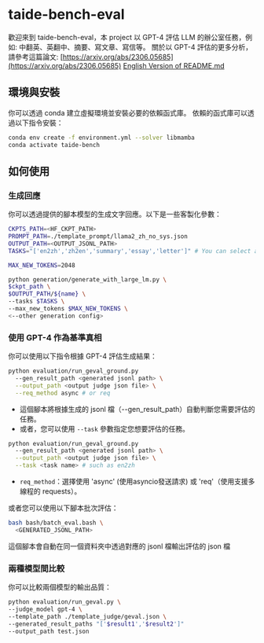 # taide-bench-eval

歡迎來到 taide-bench-eval，本 project 以 GPT-4 評估 LLM 的辦公室任務，例如: 中翻英、英翻中、摘要、寫文章、寫信等。
關於以 GPT-4 評估的更多分析，請參考這篇論文: [https://arxiv.org/abs/2306.05685](https://arxiv.org/abs/2306.05685)
[English Version of README.md](README_en.md)

## 環境與安裝

你可以透過 conda 建立虛擬環境並安裝必要的依賴函式庫。
依賴的函式庫可以透過以下指令安裝：

```bash
conda env create -f environment.yml --solver libmamba
conda activate taide-bench
```

## 如何使用

### 生成回應

你可以透過提供的腳本模型的生成文字回應。以下是一些客製化參數：

```bash
CKPTS_PATH=<HF_CKPT_PATH>
PROMPT_PATH=./template_prompt/llama2_zh_no_sys.json
OUTPUT_PATH=<OUTPUT_JSONL_PATH>
TASKS="['en2zh','zh2en','summary','essay','letter']" # You can select a subset from ['en2zh','zh2en','summary','essay','letter']

MAX_NEW_TOKENS=2048

python generation/generate_with_large_lm.py \
$ckpt_path \
$OUTPUT_PATH/${name} \
--tasks $TASKS \
--max_new_tokens $MAX_NEW_TOKENS \
<--other generation config>
```

### 使用 GPT-4 作為基準真相

你可以使用以下指令根據 GPT-4 評估生成結果：

```bash
python evaluation/run_geval_ground.py
  --gen_result_path <generated jsonl path> \
  --output_path <output judge json file> \
  --req_method async # or req
```

* 這個腳本將根據生成的 jsonl 檔（--gen_result_path）自動判斷您需要評估的任務。
* 或者，您可以使用 `--task` 參數指定您想要評估的任務。

```bash
python evaluation/run_geval_ground.py
  --gen_result_path <generated jsonl path> \
  --output_path <output judge json file> \
  --task <task name> # such as en2zh
```

- `req_method`：選擇使用 'async' (使用asyncio發送請求) 或 'req'（使用支援多線程的 requests）。

或者您可以使用以下腳本批次評估：

```bash
bash bash/batch_eval.bash \
  <GENERATED_JSONL_PATH>
```

這個腳本會自動在同一個資料夾中透過對應的 jsonl 檔輸出評估的 json 檔

### 兩種模型間比較

你可以比較兩個模型的輸出品質：

```bash
python evaluation/run_geval.py \
--judge_model gpt-4 \
--template_path ./template_judge/geval.json \
--generated_result_paths "['$result1','$result2']"
--output_path test.json
```
